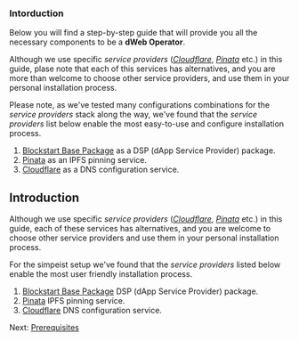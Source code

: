 ### Intorduction

Below you will find a step-by-step guide that will provide you all the necessary components to be a **dWeb Operator**. 

Although we use specific *service providers* ([*Cloudflare*](https://www.cloudflare.com/), [*Pinata*](https://pinata.cloud/) etc.) in this guide, plase note that each of this services has alternatives, and you are more than welcome to choose other service providers, and use them in your personal installation process.

Please note, as we've tested many configurations combinations for the *service providers* stack along the way, we've found that the *service providers* list below enable the most easy-to-use and configure installation process.

1. [Blockstart Base Package](https://dsphq.io/packages/blockstartac/ipfsservice1/blockpack2) as a DSP (dApp Service Provider) package.  
2. [Pinata](https://pinata.cloud/) as an IPFS pinning service.  
3. [Cloudflare](https://www.cloudflare.com/) as a DNS configuration service. 

## Introduction <a name="introduction"></a>

Although we use specific *service providers* ([*Cloudflare*](https://www.cloudflare.com/), [*Pinata*](https://pinata.cloud/) etc.) in this guide, each of these services has alternatives, and you are welcome to choose other service providers and use them in your personal installation process.

For the simpeist setup we've found that the *service providers* listed below enable the most user friendly installation process.

1. [Blockstart Base Package](https://dsphq.io/packages/blockstartac/ipfsservice1/blockpack2) DSP (dApp Service Provider) package.  
2. [Pinata](https://pinata.cloud/) IPFS pinning service.  
3. [Cloudflare](https://www.cloudflare.com/) DNS configuration service. 


Next: [Prerequisites](02-prerequisites.md)